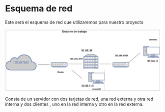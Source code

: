 # Esquema de red
Este será el esquema de red que utilizaremos para nuestro proyecto  

![comparativa](https://github.com/anasalasro/Nginx/blob/main/tareaNginx/esquemadered.png)  

Consta de un servidor con dos tarjetas de red, una red externa y otra red interna y dos clientes , uno en la red interna y otro en la red externa.

